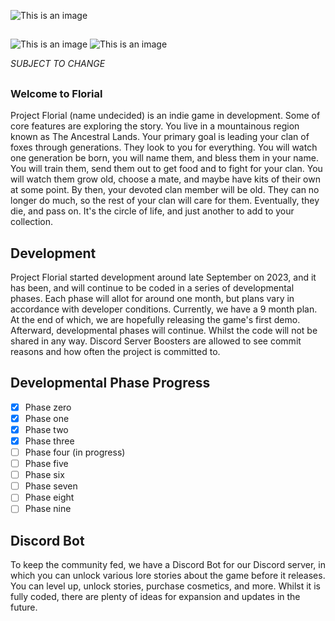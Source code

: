 ![This is an image](https://media.discordapp.net/attachments/564923688621834251/1199292744749826078/image.png?ex=65e6ed68&is=65d47868&hm=b992cac24b07149c6a26254d647d5fc956e7dca9f7b58a83fef4964aecdc44dc&=&format=webp&quality=lossless&width=923&height=520)
##
![This is an image](https://media.discordapp.net/attachments/564923688621834251/1209797291540484106/image.png?ex=65e83a87&is=65d5c587&hm=43fea12ae784725134453a175b3bda2bbd99d5bcea69dcf096e84cfb44cfe7e1&=&format=webp&quality=lossless&width=923&height=519)
![This is an image](https://media.discordapp.net/attachments/564923688621834251/1205682585309814864/image.png?ex=65e27ce8&is=65d007e8&hm=8d5cdcf79c46e2573636be4798d96d2da5a031d6423212f7bdd6bc8ca24007b5&=&format=webp&quality=lossless&width=923&height=519)

*SUBJECT TO CHANGE*
##

### Welcome to Florial

Project Florial (name undecided) is an indie game in development. Some of core features are exploring the story. You live in a mountainous region known as The Ancestral Lands. Your primary goal is leading your clan of foxes through generations. They look to you for everything. You will watch one generation be born, you will name them, and bless them in your name. You will train them, send them out to get food and to fight for your clan. You will watch them grow old, choose a mate, and maybe have kits of their own at some point. By then, your devoted clan member will be old. They can no longer do much, so the rest of your clan will care for them. Eventually, they die, and pass on. It's the circle of life, and just another to add to your collection.

## Development

Project Florial started development around late September on 2023, and it has been, and will continue to be coded in a series of developmental phases. Each phase will allot for around one month, but plans vary in accordance with developer conditions. Currently, we have a 9 month plan. At the end of which, we are hopefully releasing the game's first demo. Afterward, developmental phases will continue. Whilst the code will not be shared in any way. Discord Server Boosters are allowed to see commit reasons and how often the project is committed to. 

## Developmental Phase Progress


- [x] Phase zero
- [x] Phase one
- [x] Phase two 
- [x] Phase three 
- [ ] Phase four (in progress)
- [ ] Phase five
- [ ] Phase six
- [ ] Phase seven
- [ ] Phase eight
- [ ] Phase nine

## Discord Bot

To keep the community fed, we have a Discord Bot for our Discord server, in which you can unlock various lore stories about the game before it releases. You can level up, unlock stories, purchase cosmetics, and more. Whilst it is fully coded, there are plenty of ideas for expansion and updates in the future.





